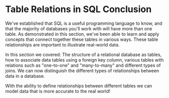 # Table Relations in SQL Conclusion

We've established that SQL is a useful programming language to know, and that
the majority of databases you'll work with will have more than one table. As
demonstrated in this section, we've been able to learn and apply concepts that
connect together these tables in various ways. These table relationships are
important to illustrate real-world data.

In this section we covered: The structure of a relational database as tables,
how to associate data tables using a foreign key column, various tables with
relations such as "one-to-one" and "many-to-many" and different types of joins.
We can now distinguish the different types of relationships between data in a
database.

With the ability to define relationships between different tables we can model
data that is more accurate to the real world!
